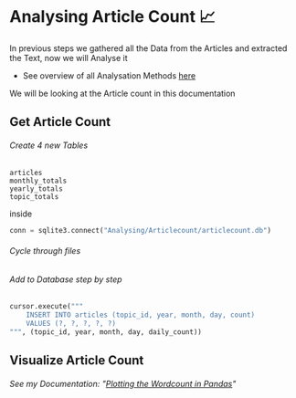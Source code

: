# Analysing Article Count 📈

In previous steps we gathered all the Data from the Articles and extracted the Text, now we will Analyse it

- See overview of all Analysation Methods [here](../)

We will be looking at the Article count in this documentation

## Get Article Count

###### Create 4 new Tables

```
articles
monthly_totals
yearly_totals
topic_totals
```

inside

```python
conn = sqlite3.connect("Analysing/Articlecount/articlecount.db")
```

###### Cycle through files

###### Add to Database step by step

```python
cursor.execute("""
    INSERT INTO articles (topic_id, year, month, day, count)
    VALUES (?, ?, ?, ?, ?)
""", (topic_id, year, month, day, daily_count))
```

## Visualize Article Count

###### See my Documentation: "[Plotting the Wordcount in Pandas](../Pandas_Documentation/)"
